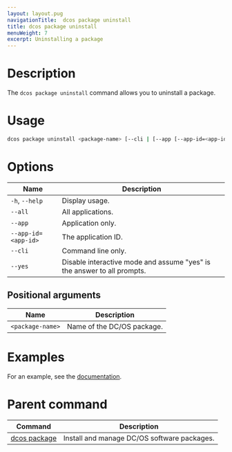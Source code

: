 ```yaml
---
layout: layout.pug
navigationTitle:  dcos package uninstall
title: dcos package uninstall
menuWeight: 7
excerpt: Uninstalling a package
---
```


# Description
The `dcos package uninstall` command allows you to uninstall a package.

# Usage

```bash
dcos package uninstall <package-name> [--cli | [--app [--app-id=<app-id> | --all] --yes]]
```

# Options

| Name | Description |
|---------|-------------|
| `-h`, `--help` | Display usage. |
| `--all`   |  All applications. |
| `--app`   |  Application only. |
| `--app-id=<app-id>`   |   The application ID. |
| `--cli`   |   Command line only. |
| `--yes` | Disable interactive mode and assume "yes" is the answer to all prompts.|

## Positional arguments

| Name |  Description |
|---------|-------------|
| `<package-name>`   |   Name of the DC/OS package. |


# Examples

For an example, see the [documentation](/mesosphere/dcos/2.0/deploying-services/uninstall/).


# Parent command

| Command | Description |
|---------|-------------|
| [dcos package](/mesosphere/dcos/2.0/cli/command-reference/dcos-package/)   | Install and manage DC/OS software packages. |
